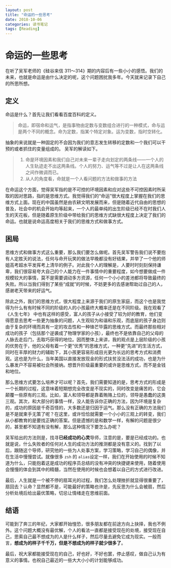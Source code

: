 ```yaml
---
layout: post
title: "命运的一些思考"
date: 2018-10-06
categories: 读书笔记
tags: [Reading]
---
```

# 命运的一些思考
在听了吴军老师的《硅谷来信 311～314》期的内容后有一些小小的感悟。我们的未来，也就是命运是由什么决定的呢，这个问题困扰我多年。今天就来记录下自己的所思所想。
## 定义
命运是什么？首先让我们看看百度百科的定义。

> 命运，即宿命和运气，是指事物由定数与变数组合进行的一种模式，命与运是两个不同的概念。命为定数，指某个特定对象。运为变数，指时空转化。

抽象的来说就是一种固定的不会因为我们的意志发生转移的定数和一个我们可以干预的或者抓住的变量组成的。
吴军的解读如下。

> 1. 命是环境因素和我们自己对未来一辈子走向划定的两条线——一个人的人生轨迹走不出这两条线。个人的努力、运气等不过是让人在这两条线之间作微调而已。
> 2. 从人的角度看，命就是一个人看问题的方法和做事的方法

在命运这个方面，觉得吴军指的是不可控的环境因素和应对这些不可控因素时所采取的因对思路，指的是思维方式。我觉得我们的“命运”很大程度上掌握在我们的思维方式上面。现在的中国虽然是由农耕文明发展而来，但是随着近代自由的思想的普及，社会中的机会开始均等起来，一个人的最单纯的出生阶级已经不在时我们人生的天花板，但是随着原生阶级中带给我们的思维方式缺很大程度上决定了我们的命运。也就是说命运高度相关于我们的思维方式和做事方式。

## 困局
思维方式和做事方式这么重要，那么我们要怎么做呢。首先吴军警告我们说不要抱有人定胜天的说法，任何与命开玩笑的做法早晚都没有好结果，并举了一个他的师姐高考超水平发挥考上清华的例子。对此我个人的理解是，人要时时刻刻保持谦卑，我们很容易夸大自己的个人能力在一件事情中的重要程度，如今想要做成一件规模较大的事情，莫不是需要调动多方资源，任何一个小小的差池都将导致最终的失败。所以当我们得到了某些“成就”的时候，不妨更多的去感谢帮助过自己的人，感谢老天带来的好运气。

除此之外，我们的思维方式，很大程度上来源于我们的原生家庭，而这个也是我觉得为什么有有时候不同的阶级的人的小孩最终大概率还是在不同阶级。我在观看了 《人生七年》 中也有这样的感受，富人的孩子从小接受了较为好的教育，他们变得愿意去思考一些更为抽象的问题，人生观较为和谐和乐观，而底层的孩子身边则由于复杂的环境而具有一定的攻击性和一种锋芒毕露的思维方式。而最终那些相对成功的孩子（包括那个逆袭成了物理学家的小孩），最终也不是依靠自己的父母的人脉去走后门，去取巧获得的地位。因而整体上来讲，我的观点是上层阶级的小孩的优势在于，他的父母有着一个更“优秀”的思维方式，一种更“先进”的生活方式，同时在丰厚的财力的辅助下，其小孩更容易形成目光更为长远的思考方式和消费观。这也是为什么，当年美国以直接发放现金的形式扶贫没法活的成功，也是为什么暴发户不容易被社会所接纳。想晋升阶级最重要的或许是思维方式，而不是金钱和地位。

那么思维方式要怎么培养才可以呢？首先，我们需要知道的是，思考方式的形成是一个长期的过程，这意味着短期想完全改变是不现实的，同时改变是痛苦的，它会颠覆一些原有的三观。比如，富人和领导都是靠着贿赂上位的，领导是愚蠢的这类三观。其次，和大部分的事情一样，没人能告诉你正确的方法，因为环境是复杂的，成功的原因是千奇百怪的，大多数还是归因于运气。那么没有正确的方法我们是不是就束手无策了呢？在这里，或许恰恰就需要一个小小的三观上的转变，我们从小都教育的是要找正确的答案。但是遗憾的是和数学一样，有解的问题是很少的，甚至都不知道有没有解，那么这种情况下要怎么办呢？

吴军给出的方法则是，找寻**已经成功的心灵**导师，注意的是，要是已经成功的。也就是说，什么失败者的任何对人生的成功方法的推测都是没有意义的。找到了以后，跟随这个导师，研究他的一些为人处事方案，学习策略，学习自己的偶像，并在生活中慢慢尝试。就像很多 `zsh` 的 `alias`设定一样，我们在开始使用的时候不知道为什么，只能抱着这是成功的程序员总结的没有冲突的快捷键来使用，随着使用会慢慢的体会到其中的精髓，当然在使用的时候也会想着以自己的方式进行改进。

最后，人生就是一个被不停的扇耳光的过程，我们怎么处理挫折就显得很重要了，扇回去？认命？显然都不是，可能最好的策略也许是，先反思为什么会被扇，然后分析处境后给出最优策略，切忌让情绪走在思维前面。

## 结语
可能到了奔三的年纪，大家都开始惶恐，很多朋友都在前途方向上抉择，我也不例外。这个问题大概没有最优解，个人的看法一直都是接受现在的处境，接受现在自己，思索自己最不想成为的人是什么样子，然后尽量去避免它成为现实。一般而言，**想成为的样子千千万，但是不想成为的样子就少很多了**。

最后，祝大家都能接受现在的自己，好也好，不好也罢，停止感叹，做自己认为有意义的事情。也祝自己最近的一些大大小小的计划能够成功。

